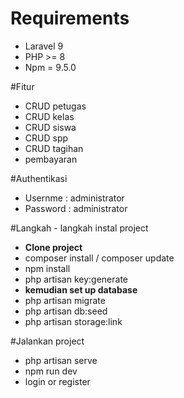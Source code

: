 # Requirements

- Laravel 9
- PHP  >= 8
- Npm = 9.5.0

#Fitur

- CRUD petugas
- CRUD kelas
- CRUD siswa
- CRUD spp
- CRUD tagihan
- pembayaran 

#Authentikasi 

- Usernme : administrator
- Password : administrator

#Langkah - langkah instal project

- <b> Clone project </b>
- composer install / composer update
- npm install
- php artisan key:generate
- <b> kemudian set up database </b>
- php artisan migrate
- php artisan db:seed
- php artisan storage:link

#Jalankan project

- php artisan serve
- npm run dev
- login or register




